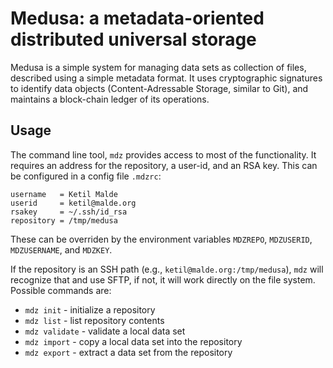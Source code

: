 # Medusa: a metadata-oriented distributed universal storage

Medusa is a simple system for managing data sets as collection of
files, described using a simple metadata format.  It uses
cryptographic signatures to identify data objects (Content-Adressable
Storage, similar to Git), and maintains a block-chain ledger of
its operations.

## Usage

The command line tool, `mdz` provides access to most of the
functionality. It requires an address for the repository, a user-id,
and an RSA key.  This can be configured in a config file `.mdzrc`:

    username   = Ketil Malde
    userid     = ketil@malde.org
    rsakey     = ~/.ssh/id_rsa
    repository = /tmp/medusa

These can be overriden by the environment variables `MDZREPO`,
`MDZUSERID`, `MDZUSERNAME`, and `MDZKEY`.

If the repository is an SSH path (e.g.,
`ketil@malde.org:/tmp/medusa`), `mdz` will recognize that and use
SFTP, if not, it will work directly on the file system.  Possible
commands are:

- `mdz init` - initialize a repository
- `mdz list` - list repository contents
- `mdz validate` - validate a local data set
- `mdz import` - copy a local data set into the repository
- `mdz export` - extract a data set from the repository

